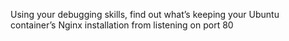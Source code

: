Using your debugging skills, find out what’s keeping your Ubuntu container’s Nginx installation from listening on port 80
